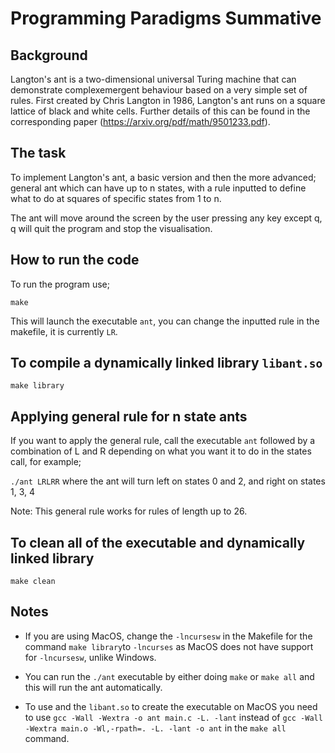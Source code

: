 # Programming Paradigms Summative

## Background

Langton's ant is a two-dimensional universal Turing machine that can demonstrate complexemergent behaviour based on a very simple set of rules. First created by Chris Langton in 1986, Langton's ant runs on a square lattice of black and white cells.
Further details of this can be found in the corresponding paper (https://arxiv.org/pdf/math/9501233.pdf).

## The task

To implement Langton's ant, a basic version and then the more advanced; general ant which can have up to n states, with a rule inputted to define what to do at squares of specific states from 1 to n.

The ant will move around the screen by the user pressing any key except q, q will quit the program and stop the visualisation.

## How to run the code

To run the program use;

```make```

This will launch the executable ```ant```, you can change the inputted rule in the makefile, it is currently ```LR```.

## To compile a dynamically linked library ```libant.so```

```make library```

## Applying general rule for n state ants

If you want to apply the general rule, call the executable ```ant``` followed by a combination of L and R depending on what you want it to do in the states call, for example;

```./ant LRLRR``` where the ant will turn left on states 0 and 2, and right on states 1, 3, 4

Note: This general rule works for rules of length up to 26.

## To clean all of the executable and dynamically linked library

```make clean```

## Notes

* If you are using MacOS, change the ```-lncursesw``` in the Makefile for the command ```make library```to ```-lncurses``` as MacOS does not have support for ```-lncursesw```, unlike Windows.

* You can run the ```./ant``` executable by either doing ```make``` or ```make all``` and this will run the ant automatically.

* To use and the ```libant.so``` to create the executable on MacOS you need to use ```gcc -Wall -Wextra -o ant main.c -L. -lant``` instead of ``` gcc -Wall -Wextra main.o -Wl,-rpath=. -L. -lant -o ant ``` in the ```make all``` command.
